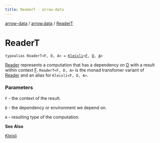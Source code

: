 ```yaml
---
title: ReaderT - arrow-data
---
```


[arrow-data](../index.html) / [arrow.data](index.html) / [ReaderT](./-reader-t.html)

# ReaderT

`typealias ReaderT<F, D, A> = `[`Kleisli`](-kleisli/index.html)`<`[`F`](-reader-t.html#F)`, `[`D`](-reader-t.html#D)`, `[`A`](-reader-t.html#A)`>`

[Reader](-reader.html) represents a computation that has a dependency on [D](#) with a result within context [F](#).
`ReaderT<F, D, A>` is the monad transfomer variant of [Reader](-reader.html) and an alias for `Kleisli<F, D, A>`.

### Parameters

`F` - the context of the result.

`D` - the dependency or environment we depend on.

`A` - resulting type of the computation.

**See Also**

[Kleisli](-kleisli/index.html)

